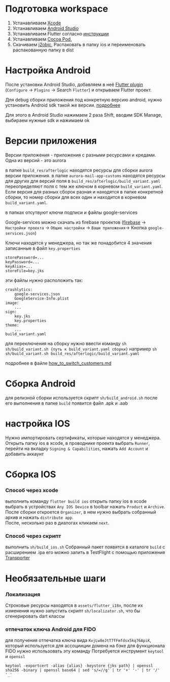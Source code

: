 # Подготовка workspace 
1. Устанавливаем [Xcode](https://apps.apple.com/ru/app/xcode/id497799835?l=en&mt=12)
2. Устанавливаем [Android Studio](https://developer.android.com/studio)
3. Устанавливаем Flutter согласно [инструкции](https://flutter.dev/docs/get-started/install)
4. Устанавливаем [Cocoa Pod](https://cocoapods.org/),
6. Скачиваем [j2objc](https://github.com/google/j2objc/releases/download/2.7/j2objc-2.7.zip), Распаковать в папку ios и переименовать распакованную папку в dist
# Настройка Android
После установки Android Studio, добавляем в неё [Flutter plugin](https://plugins.jetbrains.com/plugin/9212-flutter)
(`Configure` -> `Plugins` -> Search `Flutter`)
и открываем Flutter проект.

Для debug сборки приложения под конкретную версию android, нужно установить Android sdk такой же версии.
[подробнее](https://developer.android.com/studio/releases/platforms)

Для этого в Android Studio нажимаем 2 раза Shift, вводим SDK Manage, выбираем нужные sdk и нажимаем ok

# Версии приложения
Версии приложения - приложения с разными ресурсами и кредами. Одна из версий - это aurora 

в папке `build_res/afterlogic` находятся ресурсы для сборки aurora версии приложения. в папке `aurora-mail-app-customs` находятся ресурсы для других для версий
поля в  `build_res/afterlogic/build_variant.yaml` переопределяют поля с тем же ключом в корневом `build_variant.yaml`.
Если версия для разных сборок разная и находятся в папке конкретной сборки, то номер сборки для всех один и находится в корневом `build_variant.yaml`.

в папках отсутвуют ключи подписи и файлы google-services

Google-services можно скачать из firebase проектов 
([firebase](https://console.firebase.google.com) -> `Настройки проекта` -> `Общие настройки` -> `Ваши приложения`-> Кнопка `google-services.json`)

Ключи находятся у менеджера, но так же понадобится 4 значения записанные в файл `key.properties`
```
storePassword=...
keyPassword=...
keyAlias=...
storeFile=key.jks
```

эти файлы нужно расположить так: 
```
crashlytics:
    google-services.json
    GoogleService-Info.plist
image:
    ...
sign:
    key.jks
    key.properties
theme:
    ...
build_variant.yaml 
```

для переключения на сборку нужно ввести команду `sh sh/build_variant.sh {путь к build_variant.yaml сборки}` 
например  `sh sh/build_variant.sh build_res/afterlogic/build_variant.yaml`

подробнее в файле [how_to_switch_customers.md](./how_to_switch_customers.md)

# Сборка Android
для релизной сборки используется скрипт
`sh/build_android.sh`
после его выполнения в папке `build` появится файл .apk и .aab

# настройка IOS

Нужно импортировать сертификаты, которые находятся у менеджера.
Открыть папку ios в xcode, в проводнике проекта выбрать `Runner`, 
перейти на вкладку `Signing & Capabilities`,
нажать `Add Account` и добавить аккаунт

# Сборка IOS

### Способ через xcode
выполнить команду `flutter build ios`
открыть папку ios в xcode
выбрать в устройствах `Any IOS Device`
в toolbar нажать `Product` и `Archive`.
После сборки откроется `Organizer`, 
в нем нужно выбрать собранный архив и нажать `distribute app`.   
После, несколько раз в диалогах кликаем `next`.

### Способ через скрипт
выполнить `sh/build_ios.sh`
Собранный пакет появятся в каталоге `build` с расширением .ipa
его можно залить в TestFlight с помощью приложения [Transporter](https://apps.apple.com/ru/app/transporter/id1450874784?l=en&mt=12)

# Необязательные шаги

### Локализация 
Строковые ресурсы находятся в `assets/flutter_i18n`,
после их изменения нужно запустить скрипт `sh/localizator.sh`, что бы сгенерировать dart классы

### отпечаток ключа Android для FIDO
для получения отпечатка ключа вида `KvjLw8eJtT7fFmfdsx5kq76ApiK`, который используется для ассоцииции домена на бэке для функционала FIDO
нужно использовать эту команду 
Потребуется инструмент `keytool` и `openssl`

```keytool -exportcert -alias {alias} -keystore {jks path} | openssl sha256 -binary | openssl base64 | sed 's/=//g' | tr '+' '-' | tr '/' '_'```
